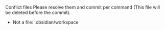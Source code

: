 Conflict files
Please resolve them and commit per command (This file will be deleted before the commit).
- Not a file: .obsidian/workspace